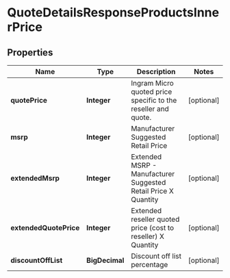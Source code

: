 

# QuoteDetailsResponseProductsInnerPrice


## Properties

| Name | Type | Description | Notes |
|------------ | ------------- | ------------- | -------------|
|**quotePrice** | **Integer** | Ingram Micro quoted price specific to the reseller and quote. |  [optional] |
|**msrp** | **Integer** | Manufacturer Suggested Retail Price |  [optional] |
|**extendedMsrp** | **Integer** | Extended MSRP - Manufacturer Suggested Retail Price X Quantity |  [optional] |
|**extendedQuotePrice** | **Integer** | Extended reseller quoted price (cost to reseller) X Quantity |  [optional] |
|**discountOffList** | **BigDecimal** | Discount off list percentage |  [optional] |



